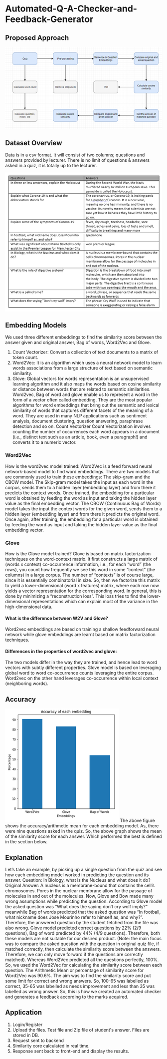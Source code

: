 # Automated-Q-A-Checker-and-Feedback-Generator
## Proposed Approach
![](images/Picture1.png)

## Dataset Overview
Data is in a csv format. It will consist of two columns; questions and answers provided by lecturer. There is no limit of questions & answers asked in a quiz, it is totally up to the lecturer. 

![](images/Picture2.PNG)

## Embedding Models
We used three different embeddings to find the similarity score between the answer given and original answer, Bag of words, Word2Vec and Glove.
1.	Count Vectorizer: Convert a collection of text documents to a matrix of token count.
2.	Word2Vec: It is an algorithm which uses a neural network model to learn words associations from a large structure of text based on semantic similarity.
3.	Glove: Global vectors for words representation is an unsupervised learning algorithm and it also maps the words based on cosine similarity or distance between words that are related to semantic similarities. 
Word2vec, Bag of word and glove enable us to represent a word in the form of a vector often called embedding. They are the most popular algorithms for word embeddings that bring out the semantic and lexical similarity of words that captures different facets of the meaning of a word. They are used in many NLP applications such as sentiment analysis, document clustering, question answering, paraphrase detection and so on. 
Count Vectorizer
Count Vectorization involves counting the number of occurrences each word appears in a document (i.e., distinct text such as an article, book, even a paragraph!) and converts it to a numeric vector.

### Word2Vec
How is the word2vec model trained:
Word2Vec is a feed forward neural network-based model to find word embeddings. There are two models that are commonly used to train these embeddings: The skip-gram and the CBOW model. 
The Skip-gram model takes the input as each word in the corpus, sends them to a hidden layer (embedding layer) and from there it predicts the context words. Once trained, the embedding for a particular word is obtained by feeding the word as input and taking the hidden layer value as the final embedding vector. 
The CBOW (Continuous Bag of Words) model takes the input the context words for the given word, sends them to a hidden layer (embedding layer) and from there it predicts the original word. Once again, after training, the embedding for a particular word is obtained by feeding the word as input and taking the hidden layer value as the final embedding vector. 

### Glove
How is the Glove model trained?
Glove is based on matrix factorization techniques on the word-context matrix. It first constructs a large matrix of (words x context) co-occurrence information, i.e., for each “word” (the rows), you count how frequently we see this word in some “context” (the columns) in a large corpus.  The number of “contexts” is of course large, since it is essentially combinatorial in size.
So, then we factorize this matrix to yield a lower-dimensional (word x features) matrix, where each row now yields a vector representation for the corresponding word. In general, this is done by minimizing a “reconstruction loss”. This loss tries to find the lower-dimensional representations which can explain most of the variance in the high-dimensional data.

#### What is the difference between W2V and Glove?
Word2vec embeddings are based on training a shallow feedforward neural network while glove embeddings are learnt based on matrix factorization techniques.

#### Differences in the properties of word2vec and glove:
The two models differ in the way they are trained, and hence lead to word vectors with subtly different properties. Glove model is based on leveraging global word to word co-occurrence counts leveraging the entire corpus. Word2vec on the other hand leverages co-occurrence within local context (neighboring words).

## Accuracy
![](images/Picture3.PNG)
The above figure shows the accuracy/arithmetic mean for each embedding model. As, there were nine questions asked in the quiz. So, the above graph shows the mean of the similarity score for each answer. Which performed the best is defined in the section below.

## Explanation
Let’s take an example, by picking up a single question from the quiz and see how each embedding model worked in predicting the question and its answer.
Question: In Biology, what is the Nucleus and what does it do?
Original Answer: A nucleus is a membrane-bound that contains the cell’s chromosomes. Pores in the nuclear membrane allow for the passage of molecules in and out of the molecules.
Now, Glove and Bow made many wrong assumptions while predicting the question. According to Glove model the asked question was “What does the saying don’t cry wolf imply?” meanwhile Bag of words predicted that the asked question was “In football, what nickname does Jose Mourinho refer to himself as, and why?”. Therefore, the answered question by the student fetched from the file was also wrong. Glove model predicted correct questions by 22% (2/9 questions), Bag of word predicted by 44% (4/9 questions). Therefore, both these models are not suitable for our desired product. (Note: the main focus was to compare the asked question with the question in original quiz file, if matched correctly, then calculate the similarity score between the answers. Therefore, we can only move forward if the questions are correctly matched). Whereas Word2Vec predicted all the questions perfectly, 100%. So, we used the Word2Vec for calculating the similarity score between each question. The Arithmetic Mean or percentage of similarity score for Word2Vec was 90.6%. The aim was to find the similarity score and put some limit for correct and wrong answers. So, 100-65 was labelled as correct, 35-65 was labelled as needs improvement and less than 35 was labelled as wrong answer. So, this is how we created an automated checker and generates a feedback according to the marks acquired. 

## Application 
1. Login/Register
2. Upload the files. Test file and Zip file of student's answer. Files are stored in DB.
3. Request sent to backend
4. Similarity core calculated in real time.
5. Response sent back to front-end and display the results.
